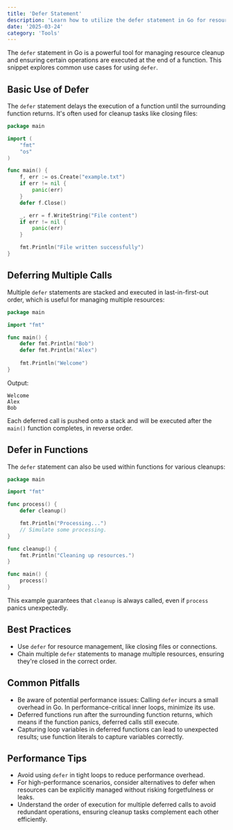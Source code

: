 ```yaml
---
title: 'Defer Statement'
description: 'Learn how to utilize the defer statement in Go for resource management and cleanup tasks.'
date: '2025-03-24'
category: 'Tools'
---
```


The `defer` statement in Go is a powerful tool for managing resource cleanup and ensuring certain operations are executed at the end of a function. This snippet explores common use cases for using `defer`.

## Basic Use of Defer

The `defer` statement delays the execution of a function until the surrounding function returns. It's often used for cleanup tasks like closing files:

```go
package main

import (
	"fmt"
	"os"
)

func main() {
	f, err := os.Create("example.txt")
	if err != nil {
		panic(err)
	}
	defer f.Close()

	_, err = f.WriteString("File content")
	if err != nil {
		panic(err)
	}

	fmt.Println("File written successfully")
}
```

## Deferring Multiple Calls

Multiple `defer` statements are stacked and executed in last-in-first-out order, which is useful for managing multiple resources:

```go
package main

import "fmt"

func main() {
	defer fmt.Println("Bob")
	defer fmt.Println("Alex")
	
	fmt.Println("Welcome")
}
```

Output:
```
Welcome
Alex
Bob
```

Each deferred call is pushed onto a stack and will be executed after the `main()` function completes, in reverse order.

## Defer in Functions

The `defer` statement can also be used within functions for various cleanups:

```go
package main

import "fmt"

func process() {
	defer cleanup()

	fmt.Println("Processing...")
	// Simulate some processing.
}

func cleanup() {
	fmt.Println("Cleaning up resources.")
}

func main() {
	process()
}
```

This example guarantees that `cleanup` is always called, even if `process` panics unexpectedly.

## Best Practices

- Use `defer` for resource management, like closing files or connections.
- Chain multiple `defer` statements to manage multiple resources, ensuring they're closed in the correct order.

## Common Pitfalls

- Be aware of potential performance issues: Calling `defer` incurs a small overhead in Go. In performance-critical inner loops, minimize its use.
- Deferred functions run after the surrounding function returns, which means if the function panics, deferred calls still execute.
- Capturing loop variables in deferred functions can lead to unexpected results; use function literals to capture variables correctly.

## Performance Tips

- Avoid using `defer` in tight loops to reduce performance overhead.
- For high-performance scenarios, consider alternatives to defer when resources can be explicitly managed without risking forgetfulness or leaks.
- Understand the order of execution for multiple deferred calls to avoid redundant operations, ensuring cleanup tasks complement each other efficiently.
